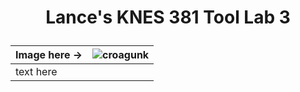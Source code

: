 # <p align="center">Lance's KNES 381 Tool Lab 3</p>

Image here -> | ![croagunk](https://archives.bulbagarden.net/media/upload/thumb/9/92/Pokedex_Image_Croagunk_SV.png/356px-Pokedex_Image_Croagunk_SV.png)
--------------|-------------------------
text here     |

[image]: tool_lab3/image.md
